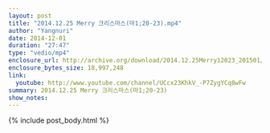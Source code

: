 ```yaml
---
layout: post
title: "2014.12.25 Merry 크리스마스(마1;20-23).mp4"
author: "Yangnuri"
date: 2014-12-01
duration: "27:47"
type: "vedio/mp4"
enclosure_url: http://archive.org/download/2014.12.25Merry12023_201501/2014.12.25%20Merry%20%ED%81%AC%EB%A6%AC%EC%8A%A4%EB%A7%88%EC%8A%A4%28%EB%A7%881%3B20-23%29.mp4
enclosure_bytes_size: 18,997,248
link:
  youtube: http://www.youtube.com/channel/UCcx23KhkV_-P7ZygYCq8wFw
summary: 2014.12.25 Merry 크리스마스(마1;20-23)
show_notes:
---
```


{% include post_body.html %}
